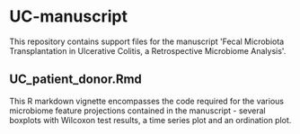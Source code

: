 # UC-manuscript
This repository contains support files for the manuscript 'Fecal Microbiota Transplantation in Ulcerative Colitis, a  Retrospective Microbiome Analysis'. 

## UC_patient_donor.Rmd
This R markdown vignette encompasses the code required for the various microbiome feature projections contained in the manuscript - several boxplots with Wilcoxon test results, a time series plot and an ordination plot.

